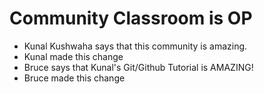 # Community Classroom is OP

- Kunal Kushwaha says that this community is amazing.
- Kunal made this change
- Bruce says that Kunal's Git/Github Tutorial is AMAZING!
- Bruce made this change
